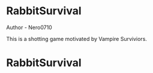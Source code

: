 # RabbitSurvival

Author - Nero0710

This is a shotting game motivated by Vampire Surviviors.

# RabbitSurvival
